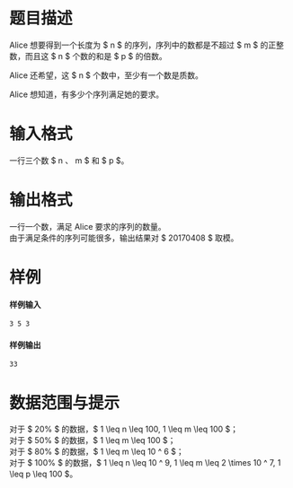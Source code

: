 
# 题目描述

Alice 想要得到一个长度为 $ n $ 的序列，序列中的数都是不超过 $ m $ 的正整数，而且这 $ n $ 个数的和是 $ p $ 的倍数。

Alice 还希望，这 $ n $ 个数中，至少有一个数是质数。

Alice 想知道，有多少个序列满足她的要求。

# 输入格式

一行三个数 $ n $、$ m $ 和 $ p $。

# 输出格式

一行一个数，满足 Alice 要求的序列的数量。  
由于满足条件的序列可能很多，输出结果对 $ 20170408 $ 取模。

# 样例

#### 样例输入
```plain
3 5 3
```

#### 样例输出
```plain
33
```

# 数据范围与提示

对于 $ 20\% $ 的数据，$ 1 \leq n \leq 100, 1 \leq m \leq 100 $；  
对于 $ 50\% $ 的数据，$ 1 \leq m \leq 100 $；  
对于 $ 80\% $ 的数据，$ 1 \leq m \leq 10 ^ 6 $；  
对于 $ 100\% $ 的数据，$ 1 \leq n \leq 10 ^ 9, 1 \leq m \leq 2 \times 10 ^ 7, 1 \leq p \leq 100 $。

